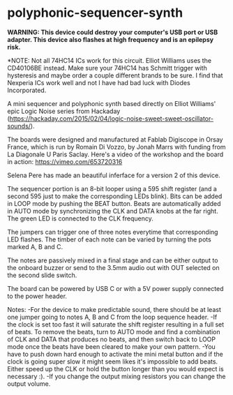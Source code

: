 # polyphonic-sequencer-synth

**WARNING: This device could destroy your computer's USB port or USB adapter. This device also flashes at high frequency and is an epilepsy risk.**

*NOTE: Not all 74HC14 ICs work for this circuit. Elliot Williams uses the CD40106BE instead. Make sure your 74HC14 has Schmitt trigger with hysteresis and maybe order a couple different brands to be sure. I find that Nexperia ICs work well and not I have had bad luck with Diodes Incorporated.

A mini sequencer and polyphonic synth based directly on Elliot Williams' epic Logic Noise series from Hackaday (https://hackaday.com/2015/02/04/logic-noise-sweet-sweet-oscillator-sounds/).

The boards were designed and manufactured at Fablab Digiscope in Orsay France, which is run by Romain Di Vozzo, by Jonah Marrs with funding from La Diagonale U Paris Saclay. Here's a video of the workshop and the board in action: https://vimeo.com/653720316

Selena Pere has made an beautiful inferface for a version 2 of this device. 

The sequencer portion is an 8-bit looper using a 595 shift register (and a second 595 just to make the corresponding LEDs blink). Bits can be added in LOOP mode by pushing the BEAT button. Beats are automatically added in AUTO mode by synchronizing the CLK and DATA knobs at the far right. The green LED is connected to the CLK frequency. 

The jumpers can trigger one of three notes everytime that corresponding LED flashes. The timber of each note can be varied by turning the pots marked A, B and C. 

The notes are passively mixed in a final stage and can be either output to the onboard buzzer or send to the 3.5mm audio out with OUT selected on the second slide switch. 

The board can be powered by USB C or with a 5V power supply connected to the power header. 

Notes:
-For the device to make predictable sound, there should be at least one jumper going to notes A, B and C from the loop sequence header. 
-If the clock is set too fast it will saturate the shift register resulting in a full set of beats. To remove the beats, turn to AUTO mode and find a combination of CLK and DATA that produces no beats, and then switch back to LOOP mode once the beats have been cleared to make your own pattern. 
-You have to push down hard enough to activate the mini metal button and if the clock is going super slow it might seem likes it's impossible to add beats. Either speed up the CLK or hold the button longer than you would expect is necessary :).
-If you change the output mixing resistors you can change the output volume. 


